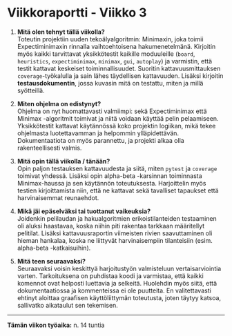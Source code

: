 # Viikkoraportti - Viikko 3

1. **Mitä olen tehnyt tällä viikolla?**  
   Toteutin projektiin uuden tekoälyalgoritmin: Minimaxin, joka toimii Expectiminimaxin rinnalla vaihtoehtoisena hakumenetelmänä. Kirjoitin myös kaikki tarvittavat yksikkötestit kaikille moduuleille (`board`, `heuristics`, `expectiminimax`, `minimax`, `gui`, `autoplay`) ja varmistin, että testit kattavat keskeiset toiminnallisuudet. Suoritin kattavuusmittauksen `coverage`-työkalulla ja sain lähes täydellisen kattavuuden. Lisäksi kirjoitin **testausdokumentin**, jossa kuvasin mitä on testattu, miten ja millä syötteillä.  

2. **Miten ohjelma on edistynyt?**  
   Ohjelma on nyt huomattavasti valmiimpi: sekä Expectiminimax että Minimax -algoritmit toimivat ja niitä voidaan käyttää pelin pelaamiseen. Yksikkötestit kattavat käytännössä koko projektin logiikan, mikä tekee ohjelmasta luotettavamman ja helpommin ylläpidettävän. Dokumentaatiota on myös parannettu, ja projekti alkaa olla rakenteellisesti valmis.  

3. **Mitä opin tällä viikolla / tänään?**  
   Opin paljon testauksen kattavuudesta ja siitä, miten `pytest` ja `coverage` toimivat yhdessä. Lisäksi opin alpha-beta -karsinnan toiminnasta Minimax-haussa ja sen käytännön toteutuksesta. Harjoittelin myös testien kirjoittamista niin, että ne kattavat sekä tavalliset tapaukset että harvinaisemmat reunaehdot.  

4. **Mikä jäi epäselväksi tai tuottanut vaikeuksia?**  
   Joidenkin pelilaudan ja hakualgoritmien erikoistilanteiden testaaminen oli aluksi haastavaa, koska niihin piti rakentaa tarkkaan määritellyt pelitilat. Lisäksi kattavuusraportin viimeisten rivien saavuttaminen oli hieman hankalaa, koska ne liittyvät harvinaisempiin tilanteisiin (esim. alpha-beta -katkaisuihin).  

5. **Mitä teen seuraavaksi?**  
   Seuraavaksi voisin keskittyä harjoitustyön valmisteluun vertaisarviointia varten. Tarkoituksena on puhdistaa koodi ja varmistaa, että kaikki komennot ovat helposti luettavia ja selkeitä. Huolehdin myös siitä, että dokumentaatiossa ja kommenteissa ei ole puutteita. En valitettavasti ehtinyt aloittaa graafisen käyttöliittymän toteutusta, joten täytyy katsoa, sallivatko aikataulut sen tekemisen.

---

**Tämän viikon työaika:** n. 14 tuntia  

